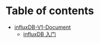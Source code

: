 # Table of contents

* [influxDB-V1-Document](README.md)
  * [influxDB 入门](introduction/install.md)
